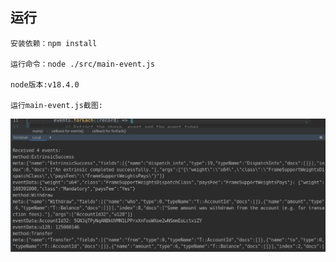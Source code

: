 ##  运行

    安装依赖：npm install
    
    运行命令：node ./src/main-event.js
    
    node版本:v18.4.0
    
    运行main-event.js截图:
 ![image](https://github.com/DDLOVECC/polkadot-event/blob/master/11.png)

